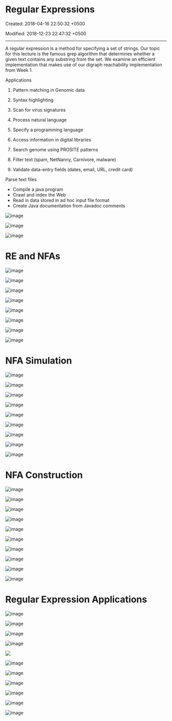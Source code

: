 # Regular Expressions

Created: 2018-04-16 22:50:32 +0500

Modified: 2018-12-23 22:47:32 +0500

---

A regular expression is a method for specifying a set of strings. Our topic for this lecture is the famous grep algorithm that determines whether a given text contains any substring from the set. We examine an efficient implementation that makes use of our digraph reachability implementation from Week 1.

Applications

1.  Pattern matching in Genomic data

2.  Syntax highlighting

3.  Scan for virus signatures

4.  Process natural language

5.  Specify a programming language

6.  Access information in digital libraries

7.  Search genome using PROSITE patterns

8.  Filter text (spam, NetNanny, Carnivore, malware)

9.  Validate data-entry fields (dates, email, URL, credit card)

Parse text files
-   Compile a java program
-   Crawl and index the Web
-   Read in data stored in ad hoc input file format
-   Create Java documentation from Javadoc comments

![image](media/Regular-Expressions-image1.png)

![image](media/Regular-Expressions-image2.png)

![image](media/Regular-Expressions-image3.png)

# RE and NFAs

![image](media/Regular-Expressions-image4.png)

![image](media/Regular-Expressions-image5.png)

![image](media/Regular-Expressions-image6.png)

![image](media/Regular-Expressions-image7.png)

![image](media/Regular-Expressions-image8.png)

![image](media/Regular-Expressions-image9.png)

![image](media/Regular-Expressions-image10.png)

![image](media/Regular-Expressions-image11.png)

# NFA Simulation

![image](media/Regular-Expressions-image12.png)

![image](media/Regular-Expressions-image13.png)

![image](media/Regular-Expressions-image14.png)

![image](media/Regular-Expressions-image15.png)

![image](media/Regular-Expressions-image16.png)

![image](media/Regular-Expressions-image17.png)

![image](media/Regular-Expressions-image18.png)

![image](media/Regular-Expressions-image19.png)

![image](media/Regular-Expressions-image20.png)

# NFA Construction

![image](media/Regular-Expressions-image21.png)

![image](media/Regular-Expressions-image22.png)

![image](media/Regular-Expressions-image23.png)

![image](media/Regular-Expressions-image24.png)

![image](media/Regular-Expressions-image25.png)

![image](media/Regular-Expressions-image26.png)

![image](media/Regular-Expressions-image27.png)

![image](media/Regular-Expressions-image28.png)

![image](media/Regular-Expressions-image29.png)

![image](media/Regular-Expressions-image30.png)

# Regular Expression Applications

![image](media/Regular-Expressions-image31.png)

![image](media/Regular-Expressions-image32.png)

![image](media/Regular-Expressions-image33.png)

![image](media/Regular-Expressions-image34.png)

![](media/Regular-Expressions-image35.png)

![image](media/Regular-Expressions-image36.png)

![image](media/Regular-Expressions-image37.png)

![image](media/Regular-Expressions-image38.png)

![image](media/Regular-Expressions-image39.png)

![image](media/Regular-Expressions-image40.png)

![image](media/Regular-Expressions-image41.png)

